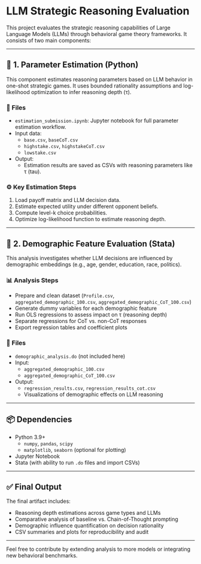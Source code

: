 
# LLM Strategic Reasoning Evaluation

This project evaluates the strategic reasoning capabilities of Large Language Models (LLMs) through behavioral game theory frameworks. It consists of two main components:

---

## 🧠 1. Parameter Estimation (Python)

This component estimates reasoning parameters based on LLM behavior in one-shot strategic games. It uses bounded rationality assumptions and log-likelihood optimization to infer reasoning depth (τ).

### 📁 Files
- `estimation_submission.ipynb`: Jupyter notebook for full parameter estimation workflow.
- Input data:
  - `base.csv`, `baseCoT.csv`
  - `highstake.csv`, `highstakeCoT.csv`
  - `lowstake.csv`
- Output:
  - Estimation results are saved as CSVs with reasoning parameters like τ (tau).

### ⚙️ Key Estimation Steps
1. Load payoff matrix and LLM decision data.
2. Estimate expected utility under different opponent beliefs.
3. Compute level-k choice probabilities.
4. Optimize log-likelihood function to estimate reasoning depth.

---

## 👥 2. Demographic Feature Evaluation (Stata)

This analysis investigates whether LLM decisions are influenced by demographic embeddings (e.g., age, gender, education, race, politics).

### 📊 Analysis Steps
- Prepare and clean dataset (`Profile.csv`, `aggregated_demographic_100.csv`, `aggregated_demographic_CoT_100.csv`)
- Generate dummy variables for each demographic feature
- Run OLS regressions to assess impact on τ (reasoning depth)
- Separate regressions for CoT vs. non-CoT responses
- Export regression tables and coefficient plots

### 📁 Files
- `demographic_analysis.do` (not included here)
- Input:
  - `aggregated_demographic_100.csv`
  - `aggregated_demographic_CoT_100.csv`
- Output:
  - `regression_results.csv`, `regression_results_cot.csv`
  - Visualizations of demographic effects on LLM reasoning

---

## 📦 Dependencies

- Python 3.9+
  - `numpy`, `pandas`, `scipy`
  - `matplotlib`, `seaborn` (optional for plotting)
- Jupyter Notebook
- Stata (with ability to run `.do` files and import CSVs)

---

## ✅ Final Output

The final artifact includes:
- Reasoning depth estimations across game types and LLMs
- Comparative analysis of baseline vs. Chain-of-Thought prompting
- Demographic influence quantification on decision rationality
- CSV summaries and plots for reproducibility and audit

---

Feel free to contribute by extending analysis to more models or integrating new behavioral benchmarks.
